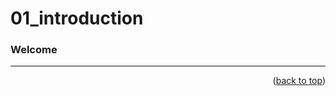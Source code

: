 <a name="topage"></a>

# 01_introduction

### Welcome


----

<p align="right">(<a href="#topage">back to top</a>)</p>
<br/>
<br/>

